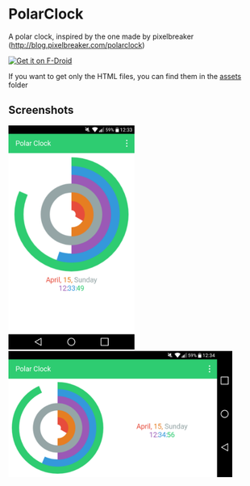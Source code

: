 # PolarClock
A polar clock, inspired by the one made by pixelbreaker (http://blog.pixelbreaker.com/polarclock)

[<img src="https://f-droid.org/badge/get-it-on.png"
      alt="Get it on F-Droid"
      height="80">](https://f-droid.org/app/eu.polarclock)
 
If you want to get only the HTML files, you can find them in the [assets](/app/src/main/assets) folder

## Screenshots
<img src="./fastlane/metadata/android/en-US/images/phoneScreenshots/screenshot.png" width="250"><br>
<img src="./fastlane/metadata/android/en-US/images/phoneScreenshots/screenshot-landscape.png" height="250">
